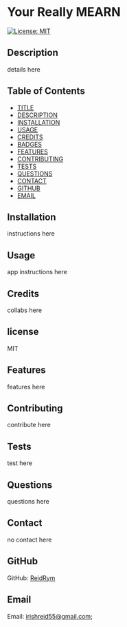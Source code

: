 # Your Really MEARN
[![License: MIT](https://img.shields.io/badge/License-MIT-yellow.svg)](https://opensource.org/licenses/MIT)


## Description
details here




## Table of Contents

* [TITLE](#title)
* [DESCRIPTION](#description)
* [INSTALLATION](#installation)
* [USAGE](#usage)
* [CREDITS](#credits)
* [BADGES](#badges)
* [FEATURES](#features)
* [CONTRIBUTING](#contributing)
* [TESTS](#tests)
* [QUESTIONS](#questions)
* [CONTACT](#contact)
* [GITHUB](#github)
* [EMAIL](#email)





## Installation
instructions here


## Usage
app instructions here

## Credits
collabs here

## license
MIT



## Features  
features here

## Contributing
contribute here


## Tests  
test here


## Questions
questions here


## Contact
no contact here


## GitHub
GitHub: [ReidRym](https://github.com/ReidRym)


## Email
Email: [irishreid55@gmail.com](mailto:irishreid55@gmail.com);










